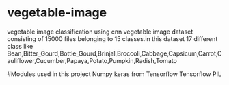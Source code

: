 # vegetable-image
vegetable image classification using cnn
vegetable image dataset consisting of 15000 files belonging to 15 classes.in this dataset 17 different class like  Bean,Bitter_Gourd,Bottle_Gourd,Brinjal,Broccoli,Cabbage,Capsicum,Carrot,Cauliflower,Cucumber,Papaya,Potato,Pumpkin,Radish,Tomato

#Modules used in this project
Numpy
keras from Tensorflow
Tensorflow
PIL

